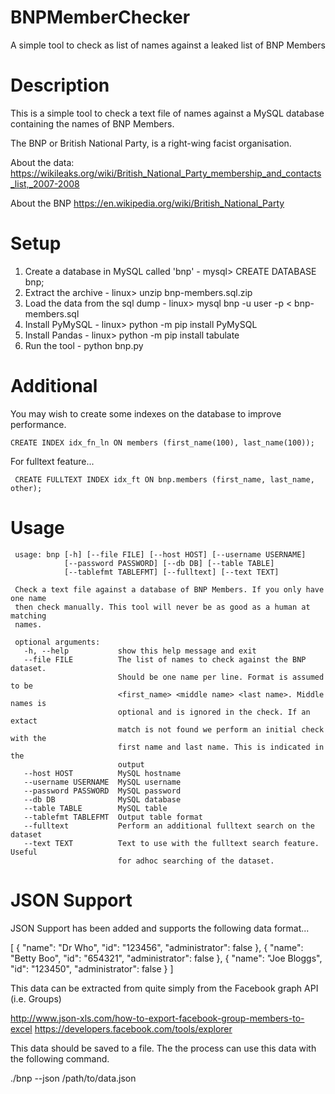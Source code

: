 # BNPMemberChecker
A simple tool to check as list of names against a leaked list of BNP Members

# Description

This is a simple tool to check a text file of names against a MySQL database containing the names of BNP Members.

The BNP or British National Party, is a right-wing facist organisation.

About the data: https://wikileaks.org/wiki/British_National_Party_membership_and_contacts_list,_2007-2008

About the BNP https://en.wikipedia.org/wiki/British_National_Party

# Setup

1. Create a database in MySQL called 'bnp' - mysql> CREATE DATABASE bnp;
2. Extract the archive - linux> unzip bnp-members.sql.zip
3. Load the data from the sql dump - linux> mysql bnp -u user -p < bnp-members.sql
4. Install PyMySQL - linux> python -m pip install PyMySQL
5. Install Pandas - linux> python -m pip install tabulate
6. Run the tool - python bnp.py

# Additional

You may wish to create some indexes on the database to improve performance.

```
CREATE INDEX idx_fn_ln ON members (first_name(100), last_name(100));
```
For fulltext feature...
```
 CREATE FULLTEXT INDEX idx_ft ON bnp.members (first_name, last_name, other);
```
 # Usage
```
 usage: bnp [-h] [--file FILE] [--host HOST] [--username USERNAME]
            [--password PASSWORD] [--db DB] [--table TABLE]
            [--tablefmt TABLEFMT] [--fulltext] [--text TEXT]

 Check a text file against a database of BNP Members. If you only have one name
 then check manually. This tool will never be as good as a human at matching
 names.

 optional arguments:
   -h, --help           show this help message and exit
   --file FILE          The list of names to check against the BNP dataset.
                        Should be one name per line. Format is assumed to be
                        <first_name> <middle name> <last name>. Middle names is
                        optional and is ignored in the check. If an extact
                        match is not found we perform an initial check with the
                        first name and last name. This is indicated in the
                        output
   --host HOST          MySQL hostname
   --username USERNAME  MySQL username
   --password PASSWORD  MySQL password
   --db DB              MySQL database
   --table TABLE        MySQL table
   --tablefmt TABLEFMT  Output table format
   --fulltext           Perform an additional fulltext search on the dataset
   --text TEXT          Text to use with the fulltext search feature. Useful
                        for adhoc searching of the dataset.
```
# JSON Support

JSON Support has been added and supports the following data format...

[
 {
   "name": "Dr Who",
   "id": "123456",
   "administrator": false
 },
 {
   "name": "Betty Boo",
   "id": "654321",
   "administrator": false
 },
 {
   "name": "Joe Bloggs",
   "id": "123450",
   "administrator": false
 }
 ]

 This data can be extracted from quite simply from the Facebook graph API (i.e. Groups)

http://www.json-xls.com/how-to-export-facebook-group-members-to-excel
https://developers.facebook.com/tools/explorer

This data should be saved to a file. The the process can use this data with the following command.

./bnp --json /path/to/data.json
